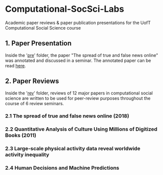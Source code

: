 # Computational-SocSci-Labs
Academic paper reviews &amp; paper publication presentations for the UofT Computational Social Science course

## 1. Paper Presentation

Inside the '[pre](https://github.com/PsiPhiTheta/Computational-SocSci-Labs/tree/master/pre)' folder, the paper "The spread of true and false news online" was annotated and discussed in a seminar. The annotated paper can be read [here](https://github.com/PsiPhiTheta/Computational-SocSci-Labs/blob/master/pre/%5BAnnotated%5D%20The%20spread%20of%20true%20and%20false%20news%20online%20(2018).pdf).

## 2. Paper Reviews

Inside the '[rev](https://github.com/PsiPhiTheta/Computational-SocSci-Labs/tree/master/rev)' folder, reviews of 12 major papers in computational social science are written to be used for peer-review purposes throughout the course of 6 review seminars. 

### 2.1 The spread of true and false news online (2018)


### 2.2 Quantitative Analysis of Culture Using Millions of Digitized Books (2011)


### 2.3 Large-scale physical activity data reveal worldwide activity inequality


### 2.4 Human Decisions and Machine Predictions
